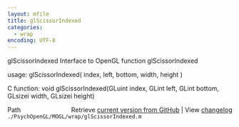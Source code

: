 ```yaml
---
layout: mfile
title: glScissorIndexed
categories:
  - wrap
encoding: UTF-8
---
```


glScissorIndexed  Interface to OpenGL function glScissorIndexed

usage:  glScissorIndexed( index, left, bottom, width, height )

C function:  void glScissorIndexed(GLuint index, GLint left, GLint bottom, GLsizei width, GLsizei height)


<div class="code_header" style="text-align:right;">
  <span style="float:left;">Path&nbsp;&nbsp;</span> <span class="counter">Retrieve <a href=
  "https://raw.github.com/Psychtoolbox-3/Psychtoolbox-3/beta/./PsychOpenGL/MOGL/wrap/glScissorIndexed.m">current version from GitHub</a> | View <a href=
  "https://github.com/Psychtoolbox-3/Psychtoolbox-3/commits/beta/./PsychOpenGL/MOGL/wrap/glScissorIndexed.m">changelog</a></span>
</div>
<div class="code">
  <code>./PsychOpenGL/MOGL/wrap/glScissorIndexed.m</code>
</div>
